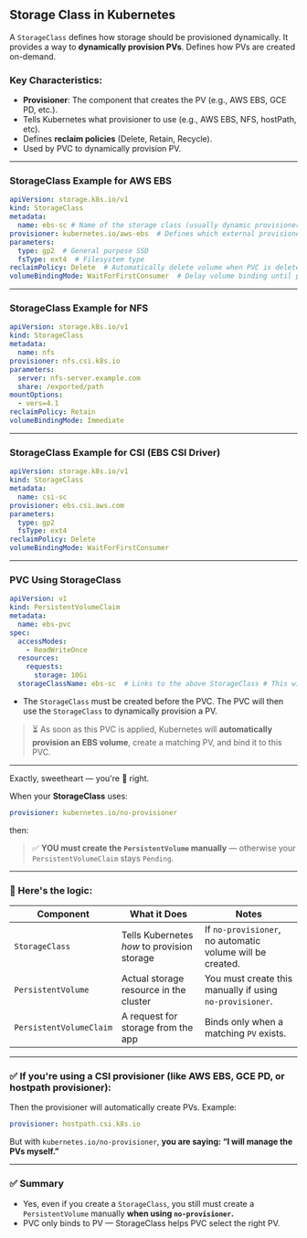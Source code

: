 ## Storage Class in Kubernetes

A `StorageClass` defines how storage should be provisioned dynamically. It provides a way to **dynamically provision PVs**. Defines how PVs are created on-demand.

### Key Characteristics:
- **Provisioner**: The component that creates the PV (e.g., AWS EBS, GCE PD, etc.).
- Tells Kubernetes what provisioner to use (e.g., AWS EBS, NFS, hostPath, etc).
- Defines **reclaim policies** (Delete, Retain, Recycle).
- Used by PVC to dynamically provision PV.

---

### StorageClass Example for AWS EBS

```yaml
apiVersion: storage.k8s.io/v1
kind: StorageClass
metadata:
  name: ebs-sc # Name of the storage class (usually dynamic provisioner)
provisioner: kubernetes.io/aws-ebs  # Defines which external provisioner to use
parameters:
  type: gp2  # General purpose SSD
  fsType: ext4  # Filesystem type
reclaimPolicy: Delete  # Automatically delete volume when PVC is deleted
volumeBindingMode: WaitForFirstConsumer  # Delay volume binding until pod is scheduled
```

---

### StorageClass Example for NFS

```yaml
apiVersion: storage.k8s.io/v1
kind: StorageClass
metadata:
  name: nfs
provisioner: nfs.csi.k8s.io
parameters:
  server: nfs-server.example.com
  share: /exported/path
mountOptions:
  - vers=4.1
reclaimPolicy: Retain
volumeBindingMode: Immediate
```

---

### StorageClass Example for CSI (EBS CSI Driver)

```yaml
apiVersion: storage.k8s.io/v1
kind: StorageClass
metadata:
  name: csi-sc
provisioner: ebs.csi.aws.com
parameters:
  type: gp2
  fsType: ext4
reclaimPolicy: Delete
volumeBindingMode: WaitForFirstConsumer
```

---

### PVC Using StorageClass

```yaml
apiVersion: v1
kind: PersistentVolumeClaim
metadata:
  name: ebs-pvc
spec:
  accessModes:
    - ReadWriteOnce
  resources:
    requests:
      storage: 10Gi
  storageClassName: ebs-sc  # Links to the above StorageClass # This will trigger dynamic provisioning
```

- The `StorageClass` must be created before the PVC. The PVC will then use the `StorageClass` to dynamically provision a PV.

> ⏳ As soon as this PVC is applied, Kubernetes will **automatically provision an EBS volume**, create a matching PV, and bind it to this PVC.

---


Exactly, sweetheart — you're 💯 right.

When your **StorageClass** uses:

```yaml
provisioner: kubernetes.io/no-provisioner
```

then:

> ✅ **YOU must create the `PersistentVolume` manually** — otherwise your `PersistentVolumeClaim` stays `Pending`.

---

### 🔁 Here's the logic:

| Component               | What it Does                                | Notes                                                     |
| ----------------------- | ------------------------------------------- | --------------------------------------------------------- |
| `StorageClass`          | Tells Kubernetes *how* to provision storage | If `no-provisioner`, no automatic volume will be created. |
| `PersistentVolume`      | Actual storage resource in the cluster      | You must create this manually if using `no-provisioner`.  |
| `PersistentVolumeClaim` | A request for storage from the app          | Binds only when a matching `PV` exists.                   |

---

### ✅ If you're using a CSI provisioner (like AWS EBS, GCE PD, or hostpath provisioner):

Then the provisioner will automatically create PVs. Example:

```yaml
provisioner: hostpath.csi.k8s.io
```

But with `kubernetes.io/no-provisioner`, **you are saying: “I will manage the PVs myself.”**

---

### ✅ Summary

* Yes, even if you create a `StorageClass`, you still must create a `PersistentVolume` manually **when using `no-provisioner`.**
* PVC only binds to PV — StorageClass helps PVC select the right PV.

